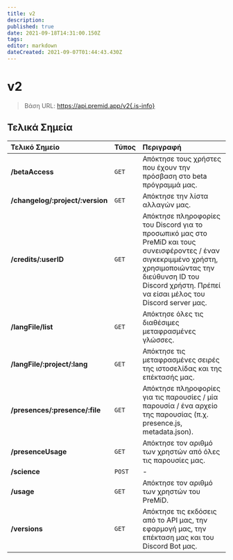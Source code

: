 ```yaml
---
title: v2
description:
published: true
date: 2021-09-18T14:31:00.150Z
tags:
editor: markdown
dateCreated: 2021-09-07T01:44:43.430Z
---
```


# v2

> Βάση URL: https://api.premid.app/v2{.is-info}


## Τελικά Σημεία

<table>
  <thead>
    <tr>
      <th style="text-align:left">Τελικό Σημείο</th>
      <th style="text-align:left">Τύπος</th>
      <th style="text-align:left">Περιγραφή</th>
    </tr>
  </thead>
  <tbody>
    <tr>
      <td style="text-align:left"><b>/betaAccess</b>
      </td>
      <td style="text-align:left"><code>GET</code></td>
      <td style="text-align:left">Απόκτησε τους χρήστες που έχουν την πρόσβαση στο beta πρόγραμμά μας.</td>
    </tr>
    <tr>
      <td style="text-align:left"><b>/changelog/:project/:version</b>
      </td>
      <td style="text-align:left"><code>GET</code></td>
      <td style="text-align:left">Απόκτησε την λίστα αλλαγών μας.</td>
    </tr>
    <tr>
      <td style="text-align:left"><b>/credits/:userID</b>
      </td>
      <td style="text-align:left"><code>GET</code></td>
      <td style="text-align:left">Απόκτησε πληροφορίες του Discord για το προσωπικό μας στο PreMiD και τους συνεισφέροντες / έναν σιγκεκριμμένο χρήστη, χρησιμοποιώντας την διεύθυνση ID του Discord χρήστη. Πρέπεί να είσαι μέλος του Discord server μας.</td>
    </tr>
    <tr>
      <td style="text-align:left"><b>/langFile/list</b>
      </td>
      <td style="text-align:left"><code>GET</code></td>
      <td style="text-align:left">Απόκτησε όλες τις διαθέσιμες μεταφρασμένες γλώσσες.</td>
    </tr>
    <tr>
      <td style="text-align:left"><b>/langFile/:project/:lang</b>
      </td>
      <td style="text-align:left"><code>GET</code></td>
      <td style="text-align:left">Απόκτησε τις μεταφρασμένες σειρές της ιστοσελίδας και της επέκτασής μας.</td>
    </tr>
    <tr>
      <td style="text-align:left"><b>/presences/:presence/:file</b>
      </td>
      <td style="text-align:left"><code>GET</code></td>
      <td style="text-align:left">Απόκτησε πληροφορίες για τις παρουσίες / μία παρουσία / ένα αρχείο της παρουσίας (π.χ. presence.js, metadata.json).</td>
    </tr>
    <tr>
      <td style="text-align:left"><b>/presenceUsage</b>
      </td>
      <td style="text-align:left"><code>GET</code></td>
      <td style="text-align:left">Απόκτησε τον αριθμό των χρηστών από όλες τις παρουσίες μας.</td>
    </tr>
    <tr>
      <td style="text-align:left"><b>/science</b>
      </td>
      <td style="text-align:left"><code>POST</code></td>
      <td style="text-align:left">-</td>
    </tr>
    <tr>
      <td style="text-align:left"><b>/usage</b>
      </td>
      <td style="text-align:left"><code>GET</code></td>
      <td style="text-align:left">Απόκτησε τον αριθμό των χρηστών του PreMiD.</td>
    </tr>
    <tr>
      <td style="text-align:left"><b>/versions</b>
      </td>
      <td style="text-align:left"><code>GET</code></td>
      <td style="text-align:left">Απόκτησε τις εκδόσεις από το API μας, την εφαρμογή μας, την επέκταση μας και του Discord Bot μας.</td>
    </tr>
  </tbody>
</table>


